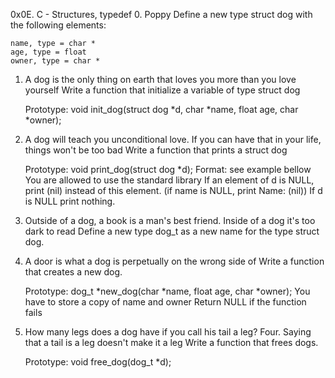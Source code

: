 0x0E. C - Structures, typedef
0. Poppy 
Define a new type struct dog with the following elements:

    name, type = char *
    age, type = float
    owner, type = char *
1. A dog is the only thing on earth that loves you more than you love yourself
Write a function that initialize a variable of type struct dog

    Prototype: void init_dog(struct dog *d, char *name, float age, char *owner);
2. A dog will teach you unconditional love. If you can have that in your life, things won't be too bad 
Write a function that prints a struct dog

    Prototype: void print_dog(struct dog *d);
    Format: see example bellow
    You are allowed to use the standard library
    If an element of d is NULL, print (nil) instead of this element. (if name is NULL, print Name: (nil))
    If d is NULL print nothing.
3. Outside of a dog, a book is a man's best friend. Inside of a dog it's too dark to read 
Define a new type dog_t as a new name for the type struct dog.
4. A door is what a dog is perpetually on the wrong side of 
Write a function that creates a new dog.

    Prototype: dog_t *new_dog(char *name, float age, char *owner);
    You have to store a copy of name and owner
    Return NULL if the function fails
5. How many legs does a dog have if you call his tail a leg? Four. Saying that a tail is a leg doesn't make it a leg 
Write a function that frees dogs.

    Prototype: void free_dog(dog_t *d);
